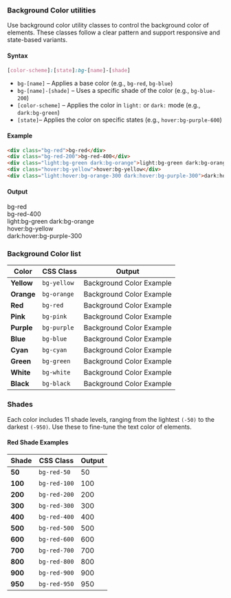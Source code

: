 ### Background Color utilities


Use background color utility classes to control the background color of elements. These classes follow a clear pattern and support responsive and state-based variants.

#### Syntax

``` css
[color-scheme]:[state]:bg-[name]-[shade]
```


* `bg-[name]` – Applies a base color (e.g., `bg-red`, `bg-blue`)
* `bg-[name]-[shade]` – Uses a specific shade of the color (e.g., `bg-blue-200`)
* `[color-scheme]`  – Applies the color in `light:` or `dark:` mode (e.g., `dark:bg-green`)
* `[state]`– Applies the color on specific states (e.g., `hover:bg-purple-600`)


#### Example

``` html
<div class="bg-red">bg-red</div>
<div class="bg-red-200">bg-red-400</div>
<div class="light:bg-green dark:bg-orange">light:bg-green dark:bg-orange</div>
<div class="hover:bg-yellow">hover:bg-yellow</div>
<div class="light:hover:bg-orange-300 dark:hover:bg-purple-300">dark:hover:bg-purple-300</div>
```

#### Output

<div class="w-fit px-4 py-2 mt-4 rounded bg-red">bg-red</div>
<div class="w-fit px-4 py-2 mt-4 rounded bg-red-400">bg-red-400</div>
<div class="w-fit px-4 py-2 mt-4 rounded light:bg-green dark:bg-orange">light:bg-green dark:bg-orange</div>
<div class="w-fit px-4 py-2 mt-4 rounded hover:bg-yellow">hover:bg-yellow</div>
<div class="w-fit px-4 py-2 mt-4 rounded light:hover:bg-orange-300 dark:hover:bg-purple-300">dark:hover:bg-purple-300</div>


### Background Color list 

| Color | CSS Class | Output |
| --- | --- | --- |
| **Yellow**  | `bg-yellow` | <span class="px-3 bg-yellow">Background Color Example</span> |
| **Orange**  | `bg-orange` | <span class="px-3 bg-orange">Background Color Example</span> |
| **Red**     | `bg-red`    | <span class="px-3 bg-red">Background Color Example</span> |
| **Pink**    | `bg-pink`   | <span class="px-3 bg-pink">Background Color Example</span> |
| **Purple**  | `bg-purple` | <span class="px-3 bg-purple">Background Color Example</span> |
| **Blue**    | `bg-blue`   | <span class="px-3 bg-blue">Background Color Example</span> |
| **Cyan**    | `bg-cyan`   | <span class="px-3 bg-cyan">Background Color Example</span> |
| **Green**   | `bg-green`  | <span class="px-3 bg-green">Background Color Example</span> |
| **White**   | `bg-white`  | <span class="px-3 bg-white color-black">Background Color Example</span> |
| **Black**   | `bg-black`  | <span class="px-3 bg-black">Background Color Example</span> |


### Shades

Each color includes 11 shade levels, ranging from the lightest `(-50)` to the darkest `(-950)`. Use these to fine-tune the text color of elements.

#### Red Shade Examples

| Shade | CSS Class | Output |
| --- | --- | --- |
| **50**  | `bg-red-50`   | <span class="w-128px d-block text-center monospace rounded bg-red-50  color-black">50</span> |
| **100** | `bg-red-100`  | <span class="w-128px d-block text-center monospace rounded bg-red-100 color-black">100</span> |
| **200** | `bg-red-200`  | <span class="w-128px d-block text-center monospace rounded bg-red-200 color-black">200</span> |
| **300** | `bg-red-300`  | <span class="w-128px d-block text-center monospace rounded bg-red-300 color-black">300</span> |
| **400** | `bg-red-400`  | <span class="w-128px d-block text-center monospace rounded bg-red-400 color-black">400</span> |
| **500** | `bg-red-500`  | <span class="w-128px d-block text-center monospace rounded bg-red-500">500</span> |
| **600** | `bg-red-600`  | <span class="w-128px d-block text-center monospace rounded bg-red-600">600</span> |
| **700** | `bg-red-700`  | <span class="w-128px d-block text-center monospace rounded bg-red-700">700</span> |
| **800** | `bg-red-800`  | <span class="w-128px d-block text-center monospace rounded bg-red-800">800</span> |
| **900** | `bg-red-900`  | <span class="w-128px d-block text-center monospace rounded bg-red-900">900</span> |
| **950** | `bg-red-950`  | <span class="w-128px d-block text-center monospace rounded bg-red-950">950</span> |